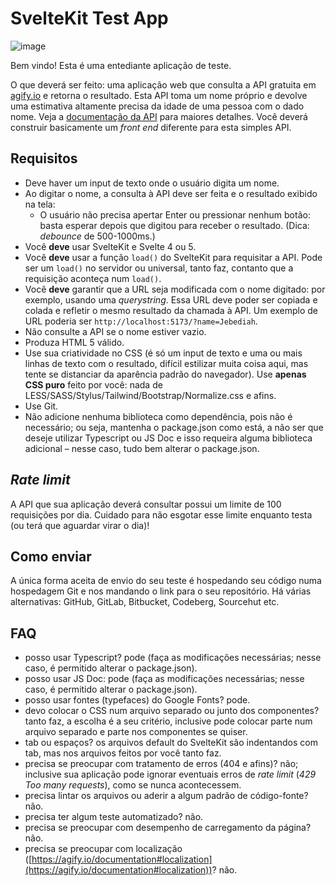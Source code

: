 # SvelteKit Test App

![image](https://github.com/user-attachments/assets/76ab5f92-736e-4ed9-9934-c7dc41c522bd)


Bem vindo! Esta é uma entediante aplicação de teste.

O que deverá ser feito: uma aplicação web que consulta a API gratuita em [agify.io](https://api.agify.io) e retorna o resultado. Esta API toma um nome próprio e devolve uma estimativa altamente precisa da idade de uma pessoa com o dado nome. Veja a [documentação da API](https://agify.io/documentation) para maiores detalhes. Você deverá construir basicamente um _front end_ diferente para esta simples API.

## Requisitos

- Deve haver um input de texto onde o usuário digita um nome.
- Ao digitar o nome, a consulta à API deve ser feita e o resultado exibido na tela:
	- O usuário não precisa apertar Enter ou pressionar nenhum botão: basta esperar depois que digitou para receber o resultado. (Dica: _debounce_ de 500-1000ms.)
- Você **deve** usar SvelteKit e Svelte 4 ou 5.
- Você **deve** usar a função `load()` do SvelteKit para requisitar a API. Pode ser um `load()` no servidor ou universal, tanto faz, contanto que a requisição aconteça num `load()`.
- Você **deve** garantir que a URL seja modificada com o nome digitado: por exemplo, usando uma _querystring_. Essa URL deve poder ser copiada e colada e refletir o mesmo resultado da chamada à API. Um exemplo de URL poderia ser `http://localhost:5173/?name=Jebediah`.
- Não consulte a API se o nome estiver vazio.
- Produza HTML 5 válido.
- Use sua criatividade no CSS (é só um input de texto e uma ou mais linhas de texto com o resultado, difícil estilizar muita coisa aqui, mas tente se distanciar da aparência padrão do navegador). Use **apenas CSS puro** feito por você: nada de LESS/SASS/Stylus/Tailwind/Bootstrap/Normalize.css e afins.
- Use Git.
- Não adicione nenhuma biblioteca como dependência, pois não é necessário; ou seja, mantenha o package.json como está, a não ser que deseje utilizar Typescript ou JS Doc e isso requeira alguma biblioteca adicional – nesse caso, tudo bem alterar o package.json.

## _Rate limit_

A API que sua aplicação deverá consultar possui um limite de 100 requisições por dia. Cuidado para não esgotar esse limite enquanto testa (ou terá que aguardar virar o dia)!

## Como enviar

A única forma aceita de envio do seu teste é hospedando seu código numa hospedagem Git e nos mandando o link para o seu repositório. Há várias alternativas: GitHub, GitLab, Bitbucket, Codeberg, Sourcehut etc.

## FAQ

- posso usar Typescript? pode (faça as modificações necessárias; nesse caso, é permitido alterar o package.json).
- posso usar JS Doc: pode (faça as modificações necessárias; nesse caso, é permitido alterar o package.json).
- posso usar fontes (typefaces) do Google Fonts? pode.
- devo colocar o CSS num arquivo separado ou junto dos componentes? tanto faz, a escolha é a seu critério, inclusive pode colocar parte num arquivo separado e parte nos componentes se quiser.
- tab ou espaços? os arquivos default do SvelteKit são indentandos com tab, mas nos arquivos feitos por você tanto faz.
- precisa se preocupar com tratamento de erros (404 e afins)? não; inclusive sua aplicação pode ignorar eventuais erros de _rate limit_ (_429 Too many requests_), como se nunca acontecessem.
- precisa lintar os arquivos ou aderir a algum padrão de código-fonte? não.
- precisa ter algum teste automatizado? não.
- precisa se preocupar com desempenho de carregamento da página? não.
- precisa se preocupar com localização ([https://agify.io/documentation#localization](https://agify.io/documentation#localization))? não.
